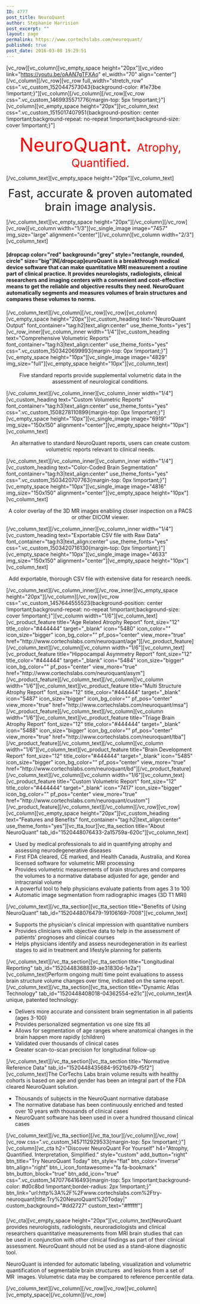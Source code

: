 ```yaml
---
ID: 4777
post_title: NeuroQuant
author: Stephanie Harrision
post_excerpt: ""
layout: page
permalink: https://www.cortechslabs.com/neuroquant/
published: true
post_date: 2016-03-08 19:29:51
---
```

[vc_row][vc_column][vc_empty_space height="20px"][vc_video link="https://youtu.be/oAAN7gTFXAo" el_width="70" align="center"][/vc_column][/vc_row][vc_row full_width="stretch_row" css=".vc_custom_1520447573043{background-color: #1e73be !important;}"][vc_column][/vc_column][/vc_row][vc_row css=".vc_custom_1469935571776{margin-top: 5px !important;}"][vc_column][vc_empty_space height="20px"][vc_column_text css=".vc_custom_1515017407951{background-position: center !important;background-repeat: no-repeat !important;background-size: cover !important;}"]
<p style="text-align: center;"><span style="text-align: center; font-size: 50px; color: #ff0000;"> NeuroQuant. </span><span style="text-align: center; font-size: 30px; color: #ff0000;">Atrophy, Quantified.</span></p>
[/vc_column_text][vc_empty_space height="20px"][vc_column_text]
<p style="text-align: center;"><span style="text-align: center; font-size: 30px;">Fast, accurate &amp; proven automated brain image analysis.</span></p>
[/vc_column_text][vc_empty_space height="20px"][/vc_column][/vc_row][vc_row][vc_column width="1/3"][vc_single_image image="7457" img_size="large" alignment="center"][/vc_column][vc_column width="2/3"][vc_column_text]
<h4>[dropcap color="red" background="grey" style="rectangle, rounded, circle" size="big"]N[/dropcap]euroQuant is a breakthrough<strong> medical device software</strong> that can make <strong>quantitative MRI measurement</strong> a routine part of clinical practice. It provides neurologists, radiologists, clinical researchers and imaging centers with a <strong>convenient and cost-effective</strong> means to get the reliable and objective results they need. NeuroQuant <strong>automatically segments and measures</strong> volumes of brain structures and <strong>compares these volumes to norms</strong>.</h4>
[/vc_column_text][/vc_column][/vc_row][vc_row][vc_column][vc_empty_space height="20px"][vc_custom_heading text="NeuroQuant Output" font_container="tag:h2|text_align:center" use_theme_fonts="yes"][vc_row_inner][vc_column_inner width="1/4"][vc_custom_heading text="Comprehensive Volumetric Reports" font_container="tag:h3|text_align:center" use_theme_fonts="yes" css=".vc_custom_1503420699993{margin-top: 0px !important;}"][vc_empty_space height="10px"][vc_single_image image="4829" img_size="full"][vc_empty_space height="10px"][vc_column_text]
<p style="text-align: center;">Five standard reports provide supplemental volumetric data in the assessment of neurological conditions.</p>
[/vc_column_text][/vc_column_inner][vc_column_inner width="1/4"][vc_custom_heading text="Custom Volumetric Reports" font_container="tag:h3|text_align:center" use_theme_fonts="yes" css=".vc_custom_1508278110899{margin-top: 0px !important;}"][vc_empty_space height="10px"][vc_single_image image="6919" img_size="150x150" alignment="center"][vc_empty_space height="10px"][vc_column_text]
<p style="text-align: center;">An alternative to standard NeuroQuant reports, users can create custom volumetric reports relevant to clinical needs.</p>
[/vc_column_text][/vc_column_inner][vc_column_inner width="1/4"][vc_custom_heading text="Color-Coded Brain Segmentation" font_container="tag:h3|text_align:center" use_theme_fonts="yes" css=".vc_custom_1503420707763{margin-top: 0px !important;}"][vc_empty_space height="10px"][vc_single_image image="4816" img_size="150x150" alignment="center"][vc_empty_space height="10px"][vc_column_text]
<p style="text-align: center;">A color overlay of the 3D MR images enabling closer inspection on a PACS or other DICOM viewer.</p>
[/vc_column_text][/vc_column_inner][vc_column_inner width="1/4"][vc_custom_heading text="Exportable CSV file with Raw Data" font_container="tag:h3|text_align:center" use_theme_fonts="yes" css=".vc_custom_1503420716130{margin-top: 0px !important;}"][vc_empty_space height="10px"][vc_single_image image="4633" img_size="150x150" alignment="center"][vc_empty_space height="10px"][vc_column_text]
<p style="text-align: center;">Add exportable, thorough CSV file with extensive data for research needs.</p>
[/vc_column_text][/vc_column_inner][/vc_row_inner][vc_empty_space height="20px"][/vc_column][/vc_row][vc_row css=".vc_custom_1457644555523{background-position: center !important;background-repeat: no-repeat !important;background-size: cover !important;}"][vc_column width="1/6"][vc_column_text][vc_product_feature title="Age Related Atrophy Report" font_size="12" title_color="#444444" target="_blank" icon="5480" icon_color="" icon_size="bigger" icon_bg_color="" pf_pos="center" view_more="true" href="http://www.cortechslabs.com/neuroquant/age"][/vc_product_feature][/vc_column_text][/vc_column][vc_column width="1/6"][vc_column_text][vc_product_feature title="Hippocampal Asymmetry Report" font_size="12" title_color="#444444" target="_blank" icon="5484" icon_size="bigger" icon_bg_color="" pf_pos="center" view_more="true" href="http://www.cortechslabs.com/neuroquant/asym"][/vc_product_feature][/vc_column_text][/vc_column][vc_column width="1/6"][vc_column_text][vc_product_feature title="Multi Structure Atrophy Report" font_size="12" title_color="#444444" target="_blank" icon="5487" icon_size="bigger" icon_bg_color="" pf_pos="center" view_more="true" href="http://www.cortechslabs.com/neuroquant/msa"][/vc_product_feature][/vc_column_text][/vc_column][vc_column width="1/6"][vc_column_text][vc_product_feature title="Triage Brain Atrophy Report" font_size="12" title_color="#444444" target="_blank" icon="5488" icon_size="bigger" icon_bg_color="" pf_pos="center" view_more="true" href="http://www.cortechslabs.com/neuroquant/tba"][/vc_product_feature][/vc_column_text][/vc_column][vc_column width="1/6"][vc_column_text][vc_product_feature title="Brain Development Report" font_size="12" title_color="#444444" target="_blank" icon="5485" icon_size="bigger" icon_bg_color="" pf_pos="center" view_more="true" href="http://www.cortechslabs.com/neuroquant/bd"][/vc_product_feature][/vc_column_text][/vc_column][vc_column width="1/6"][vc_column_text][vc_product_feature title="Custom Volumetric Report" font_size="12" title_color="#444444" target="_blank" icon="7417" icon_size="bigger" icon_bg_color="" pf_pos="center" view_more="true" href="http://www.cortechslabs.com/neuroquant/custom"][/vc_product_feature][/vc_column_text][/vc_column][/vc_row][vc_row][vc_column][vc_empty_space height="20px"][vc_custom_heading text="Features and Benefits" font_container="tag:h2|text_align:center" use_theme_fonts="yes"][vc_tta_tour][vc_tta_section title="About NeuroQuant" tab_id="1520448076433-2a15759a-620c"][vc_column_text]
<ul>
 	<li>Used by medical professionals to aid in quantifying atrophy and assessing neurodegenerative diseases</li>
 	<li>First FDA cleared, CE marked, and Health Canada, Australia, and Korea licensed software for volumetric MRI processing</li>
 	<li>Provides volumetric measurements of brain structures and compares the volumes to a normative database adjusted for age, gender and intracranial volume</li>
 	<li>A powerful tool to help physicians evaluate patients from ages 3 to 100</li>
 	<li>Automatic image segmentation from radiographic images (3D T1 MRI)</li>
</ul>
[/vc_column_text][/vc_tta_section][vc_tta_section title="Benefits of Using NeuroQuant" tab_id="1520448076479-19106169-7008"][vc_column_text]
<ul>
 	<li>Supports the physician's clinical impression with quantitative numbers</li>
 	<li>Provides clinicians with objective data to help in the assessment of patients' prognoses and clinical courses</li>
 	<li>Helps physicians identify and assess neurodegeneration in its earliest stages to aid in treatment and lifestyle planning for patients</li>
</ul>
[/vc_column_text][/vc_tta_section][vc_tta_section title="Longitudinal Reporting" tab_id="1520448368839-ae31830d-1e2a"][vc_column_text]Perform ongoing multi time point evaluations to assess brain structure volume changes over time, indicated on the same report.[/vc_column_text][/vc_tta_section][vc_tta_section title="Dynamic Atlas Technology" tab_id="1520448408018-04362554-e21c"][vc_column_text]A unique, patented technology:
<ul>
 	<li>Delivers more accurate and consistent brain segmentation in all patients (ages 3-100)</li>
 	<li>Provides personalized segmentation vs one size fits all</li>
 	<li>Allows for segmentation of age ranges where anatomical changes in the brain happen more rapidly (children)</li>
 	<li>Validated over thousands of clinical cases</li>
 	<li>Greater scan-to-scan precision for longitudinal follow-up</li>
</ul>
[/vc_column_text][/vc_tta_section][vc_tta_section title="Normative Reference Data" tab_id="1520448435684-9521b679-f5f2"][vc_column_text]The CorTechs Labs brain volume results with healthy cohorts is based on age and gender has been an integral part of the FDA cleared NeuroQuant solution.
<ul>
 	<li>Thousands of subjects in the NeuroQuant normative database</li>
 	<li>The normative database has been continuously enriched and tested over 10 years with thousands of clinical cases</li>
 	<li>NeuroQuant software has been used in over a hundred thousand clinical cases</li>
</ul>
[/vc_column_text][/vc_tta_section][/vc_tta_tour][/vc_column][/vc_row][vc_row css=".vc_custom_1457112929533{margin-top: 5px !important;}"][vc_column][vc_cta h2="Discover NeuroQuant For Yourself" h4="Atrophy, Quantified. Interpretation, Simplified." style="custom" add_button="right" btn_title="Try NeuroQuant Today" btn_style="flat" btn_color="inverse" btn_align="right" btn_i_icon_fontawesome="fa fa-bookmark" btn_button_block="true" btn_add_icon="true" css=".vc_custom_1470776416493{margin-top: 5px !important;background-color: #d0c8bd !important;border-radius: 2px !important;}" btn_link="url:http%3A%2F%2Fwww.cortechslabs.com%2Ftry-neuroquant|title:Try%20NeuroQuant%20Today|" custom_background="#dd2727" custom_text="#ffffff"]
<h5></h5>
[/vc_cta][vc_empty_space height="20px"][vc_column_text]NeuroQuant provides neurologists, radiologists, neuroradiologists and clinical researchers quantitative measurements from MRI brain studies that can be used in conjunction with other clinical findings as part of their clinical assessment. NeuroQuant should not be used as a stand-alone diagnostic tool.
<p class="m8928474905673055566gmail-p1">NeuroQuant is intended for automatic labeling, visualization and volumetric quantification of segmentable brain structures  and lesions from a set of MR  images. Volumetric data may be compared to reference percentile data.</p>
[/vc_column_text][/vc_column][/vc_row][vc_row][vc_column][vc_empty_space][/vc_column][/vc_row]